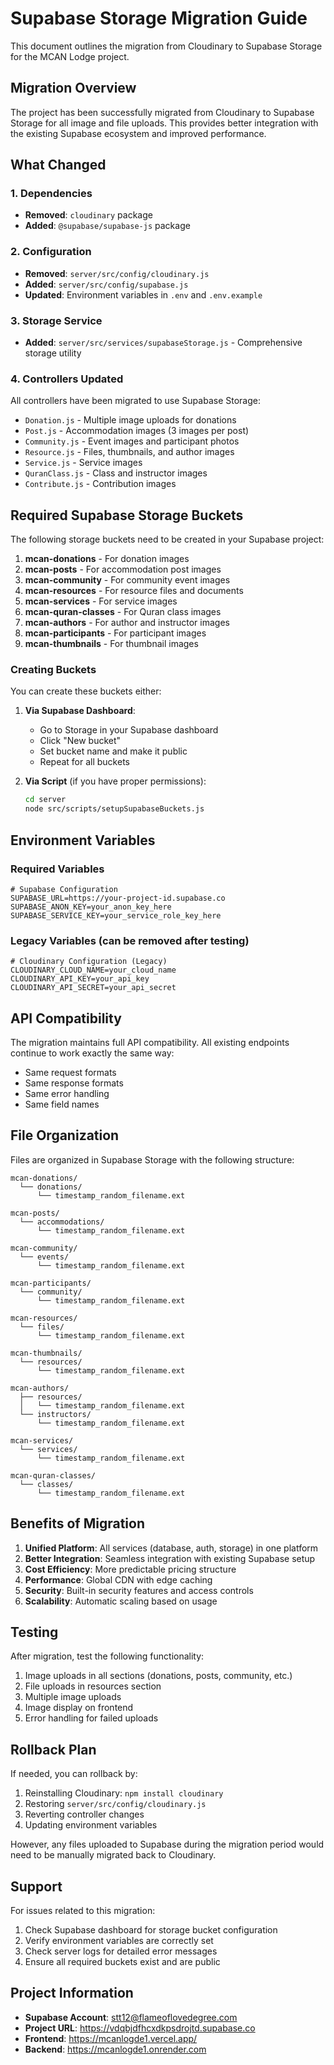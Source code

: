 # Supabase Storage Migration Guide

This document outlines the migration from Cloudinary to Supabase Storage for the MCAN Lodge project.

## Migration Overview

The project has been successfully migrated from Cloudinary to Supabase Storage for all image and file uploads. This provides better integration with the existing Supabase ecosystem and improved performance.

## What Changed

### 1. Dependencies
- **Removed**: `cloudinary` package
- **Added**: `@supabase/supabase-js` package

### 2. Configuration
- **Removed**: `server/src/config/cloudinary.js`
- **Added**: `server/src/config/supabase.js`
- **Updated**: Environment variables in `.env` and `.env.example`

### 3. Storage Service
- **Added**: `server/src/services/supabaseStorage.js` - Comprehensive storage utility

### 4. Controllers Updated
All controllers have been migrated to use Supabase Storage:
- `Donation.js` - Multiple image uploads for donations
- `Post.js` - Accommodation images (3 images per post)
- `Community.js` - Event images and participant photos
- `Resource.js` - Files, thumbnails, and author images
- `Service.js` - Service images
- `QuranClass.js` - Class and instructor images
- `Contribute.js` - Contribution images

## Required Supabase Storage Buckets

The following storage buckets need to be created in your Supabase project:

1. **mcan-donations** - For donation images
2. **mcan-posts** - For accommodation post images
3. **mcan-community** - For community event images
4. **mcan-resources** - For resource files and documents
5. **mcan-services** - For service images
6. **mcan-quran-classes** - For Quran class images
7. **mcan-authors** - For author and instructor images
8. **mcan-participants** - For participant images
9. **mcan-thumbnails** - For thumbnail images

### Creating Buckets

You can create these buckets either:

1. **Via Supabase Dashboard**:
   - Go to Storage in your Supabase dashboard
   - Click "New bucket"
   - Set bucket name and make it public
   - Repeat for all buckets

2. **Via Script** (if you have proper permissions):
   ```bash
   cd server
   node src/scripts/setupSupabaseBuckets.js
   ```

## Environment Variables

### Required Variables
```env
# Supabase Configuration
SUPABASE_URL=https://your-project-id.supabase.co
SUPABASE_ANON_KEY=your_anon_key_here
SUPABASE_SERVICE_KEY=your_service_role_key_here
```

### Legacy Variables (can be removed after testing)
```env
# Cloudinary Configuration (Legacy)
CLOUDINARY_CLOUD_NAME=your_cloud_name
CLOUDINARY_API_KEY=your_api_key
CLOUDINARY_API_SECRET=your_api_secret
```

## API Compatibility

The migration maintains full API compatibility. All existing endpoints continue to work exactly the same way:
- Same request formats
- Same response formats
- Same error handling
- Same field names

## File Organization

Files are organized in Supabase Storage with the following structure:
```
mcan-donations/
  └── donations/
      └── timestamp_random_filename.ext

mcan-posts/
  └── accommodations/
      └── timestamp_random_filename.ext

mcan-community/
  └── events/
      └── timestamp_random_filename.ext

mcan-participants/
  └── community/
      └── timestamp_random_filename.ext

mcan-resources/
  └── files/
      └── timestamp_random_filename.ext

mcan-thumbnails/
  └── resources/
      └── timestamp_random_filename.ext

mcan-authors/
  ├── resources/
  │   └── timestamp_random_filename.ext
  └── instructors/
      └── timestamp_random_filename.ext

mcan-services/
  └── services/
      └── timestamp_random_filename.ext

mcan-quran-classes/
  └── classes/
      └── timestamp_random_filename.ext
```

## Benefits of Migration

1. **Unified Platform**: All services (database, auth, storage) in one platform
2. **Better Integration**: Seamless integration with existing Supabase setup
3. **Cost Efficiency**: More predictable pricing structure
4. **Performance**: Global CDN with edge caching
5. **Security**: Built-in security features and access controls
6. **Scalability**: Automatic scaling based on usage

## Testing

After migration, test the following functionality:
1. Image uploads in all sections (donations, posts, community, etc.)
2. File uploads in resources section
3. Multiple image uploads
4. Image display on frontend
5. Error handling for failed uploads

## Rollback Plan

If needed, you can rollback by:
1. Reinstalling Cloudinary: `npm install cloudinary`
2. Restoring `server/src/config/cloudinary.js`
3. Reverting controller changes
4. Updating environment variables

However, any files uploaded to Supabase during the migration period would need to be manually migrated back to Cloudinary.

## Support

For issues related to this migration:
1. Check Supabase dashboard for storage bucket configuration
2. Verify environment variables are correctly set
3. Check server logs for detailed error messages
4. Ensure all required buckets exist and are public

## Project Information

- **Supabase Account**: stt12@flameoflovedegree.com
- **Project URL**: https://vdqbjdfhcxdkpsdrojtd.supabase.co
- **Frontend**: https://mcanlogde1.vercel.app/
- **Backend**: https://mcanlogde1.onrender.com
